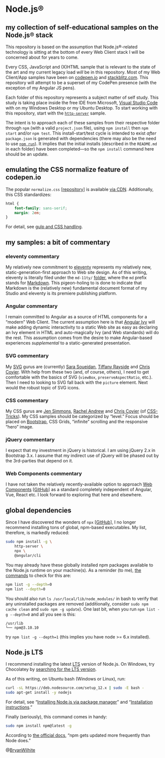 # Node.js®

## my collection of self-educational samples on the Node.js® stack

This repository is based on the assumption that Node.js®-related technology is sitting at the bottom of every Web Client stack I will be concerned about for years to come.

Every CSS, JavaScript and (X)HTML sample that is relevant to the state of the art and my current legacy load _will_ be in this repository. Most of my Web Client/App samples have been on [codepen.io](https://codepen.io/rasx) and [stackblitz.com](https://stackblitz.com/@BryanWilhite). This repository will attempt to be a superset of my CodePen presence (with the exception of my Angular JS pens).

Each folder of this repository represents a subject matter of self study. This study is taking place inside the free IDE from Microsoft, [Visual Studio Code](https://code.visualstudio.com/) with on my Windows Desktop or my Ubuntu Desktop. To start working with this repository, start with the [`http-server`](./http-server) sample.

The intent is to approach each of these samples from their respective folder through `npm` (with a valid `project.json` file), using `npm install` then `npm start` and/or `npm test`. This install-start/test cycle is intended to exist _after_ `package.json` is generated with dependencies (there may also be the need to use [`npm run`](https://docs.npmjs.com/cli/run-script)). It implies that the initial installs (described in the `README.md` in each folder) have been completed—so the `npm install` command here should be an update.

## emulating the CSS normalize feature of codepen.io

The popular `normalize.css` [[repository](https://github.com/necolas/normalize.css/blob/master/normalize.css)] is available [via CDN](https://cdnjs.cloudflare.com/ajax/libs/normalize/7.0.0/normalize.min.css). Additionally, this CSS standardizes:

```css
html {
    font-family: sans-serif;
    margin: 2em;
}
```

For detail, see [gulp and CSS handling](./gulp-and-css-handling).

## my samples: a bit of commentary

### eleventy commentary

My relatively new commitment to [eleventy](https://www.11ty.dev/) represents my relatively new, static-generation-first approach to Web site design. As of this writing, eleventy is literally filed under the `md-11ty/` [folder](./md-11ty), where the `md` prefix stands for [Markdown](https://en.wikipedia.org/wiki/Markdown). This pigeon-holing to is done to indicate that Markdown is the (relatively new) fundamental document format of my Studio and eleventy is its premiere publishing platform.

### Angular commentary

I remain committed to Angular as a source of HTML components for a “modern” Web Client. The current assumption here is that [Angular Ivy](https://angular.io/guide/ivy) will make adding dynamic interactivity to a static Web site as easy as declaring an Ivy element in HTML and auto-magically Ivy (and Web standards) will do the rest. This assumption comes from the desire to make Angular-based experiences _supplemental_ to a static-generated presentation.

### SVG commentary

My [SVG](https://www.w3.org/TR/SVG/) gurus are (currently) [Sara Soueidan](https://www.sarasoueidan.com/), [Tiffany Rayside](https://codepen.io/tmrDevelops/) and [Chris Coyier](https://chriscoyier.net/). With help from these two (and, of course, others), I need to get comfortable with the basics of SVG (`viewBox`, `preserveAspectRatio`, etc.). Then I need to looking to SVG fall back with the `picture` element. Next would the robust topic of SVG icons.

### CSS commentary

My CSS gurus are [Jen Simmons](https://labs.jensimmons.com/), [Rachel Andrew](https://www.rachelandrew.co.uk/) and [Chris Coyier](https://chriscoyier.net/) (of [CSS-Tricks](https://css-tricks.com/)). My CSS samples should be categorized by “level.” Focus should be placed on [Bootstrap](http://getbootstrap.com/), CSS Grids, “infinite” scrolling and the responsive “hero” image.

### jQuery commentary

I expect that my investment in jQuery is historical. I am using jQuery 2.x in Bootstrap 3.x. I assume that my indirect use of jQuery will be phased out by the 3rd-parties that depend on it.

### Web Components commentary

I have not taken the relatively recently-available option to approach [Web Components](https://developer.mozilla.org/en-US/docs/Web/Web_Components) [[GitHub](https://github.com/mdn/web-components-examples)] as a standard completely independent of Angular, Vue, React etc. I look forward to exploring that here and elsewhere.

## global dependencies

Since I have discovered the wonders of `npx` [[GitHub](https://github.com/npm/npx)], I no longer recommend installing tons of global, npm-based executables. My list, therefore, is markedly reduced:

```bash
sudo npm install -g \
    http-server \
    npx \
    @angular/cli
```

You may already have these globally installed npm packages available to the Node.js runtime on your machine(s). As a reminder (to me), [the commands](https://stackoverflow.com/questions/17937960/how-to-list-npm-user-installed-packages) to check for this are:

```bash
npm list -g --depth=0
npm list --depth=0
```

You should also run `ls /usr/local/lib/node_modules/` in bash to verify that any uninstalled packages are removed (additionally, consider `sudo npm cache clean` and `sudo npm -g update`). One last bit, when you run `npm list -g --depth=0` and all you see is this:

```plaintext
/usr/lib
└── npm@3.10.10
```

try `npm list -g --depth=1` (this implies you have node >= 6.x installed).

## Node.js LTS

I recommend installing the latest [LTS](https://en.wikipedia.org/wiki/Long-term_support) version of Node.js. On Windows, try Chocolatey by [searching for the LTS version](https://chocolatey.org/packages?q=nodejs-lts).

As of this writing, on Ubuntu bash (Windows or Linux), run:

```bash
curl -sL https://deb.nodesource.com/setup_12.x | sudo -E bash -
sudo apt-get install -y nodejs
```

For detail, see “[Installing Node.js via package manager](https://nodejs.org/en/download/package-manager/#debian-and-ubuntu-based-linux-distributions)” and “[Installation instructions](https://github.com/nodesource/distributions#installation-instructions).”

Finally (seriously), this command comes in handy:

```bash
sudo npm install npm@latest -g
```

According to [the official docs](https://docs.npmjs.com/getting-started/installing-node#updating-npm), “npm gets updated more frequently than Node does.”

@[BryanWilhite](https://twitter.com/bryanwilhite)